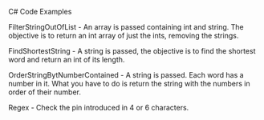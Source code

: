 C# Code Examples

FilterStringOutOfList - An array is passed containing int and string. The objective is to return an int array of just the ints, removing the strings.

FindShortestString - A string is passed, the objective is to find the shortest word and return an int of its length.

OrderStringBytNumberContained - A string is passed. Each word has a number in it. What you have to do is return the string with the numbers in order of their number.

Regex - Check the pin introduced in 4 or 6 characters. 
